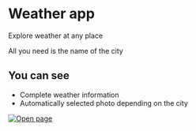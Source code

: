 # Weather app

Explore weather at any place


All you need is the name of the city

## You can see


* Complete weather information
* Automatically selected photo depending on the city


[![Open page](https://img.shields.io/badge/-Open%20app-orange)](https://aleksei-p.github.io/weather)